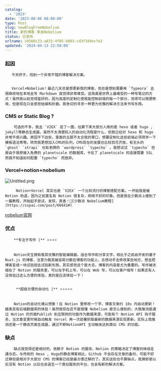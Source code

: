 ```yaml
---
catalog:
  - '2023'
date: '2023-08-06 08:00:00'
type: Post
slug: newBlogFromNobelium
title: 新的博客 来自Nobelium
status: 已发布
urlname: cb560c23-a833-4f05-b803-cd3f349ecfe2
updated: '2024-04-13 22:58:00'
---
```


### 起因


       今天终于，找到一个非常不错的博客解决方案。


       Vercel+Nobelium！最近几天总是想更新我的博客，但总是想到需要用 `Typeora` 去很麻烦地在本地去写 Markdown 就觉得非常难受。这简直是世界上最难受的一种写笔记的方式！虽然我以前觉得蛮好的，因为高度的定制化使我能控制前端的每一个部分，觉得可以随便修改，但是现在只会感觉枯燥和折磨。我急切的寻求一种更为优雅的解决方法来书写东西。


### CMS or Static Blog ?


        可选的不多，我去 `V2EX` 逛了一圈，估算下来大部分人用的是 hexo 或者 hugo , jekyll等静态生成器，虽然不太清楚别人的自动化流程是什么，但我已经对 hexo 和 hugo 非常不感兴趣。原因不下这些，里面的主题不太合我的胃口，想要定制化这些前端必须得学一下模板语法等等。转而我更想加入CMS的队列，CMS现在的发展也比较百花齐放，有无头的 `ghost` `strapi` 也有老牌的 `wordpress` `typecho` 。我想试试 `typecho` 但是由于我想接入免费的 planetscale 的数据库，卡在了 planetscale 的连接需要 SSL 而我不知道如何配置 `typecho` 而放弃。


### Vercel+notion+nobelium


![Untitled.png](https://prod-files-secure.s3.us-west-2.amazonaws.com/ed141b76-e4f4-4030-b3c9-9f8f9925cc4f/0ecc86b3-acdd-477f-ab59-852a7f533d4c/Untitled.png?X-Amz-Algorithm=AWS4-HMAC-SHA256&X-Amz-Content-Sha256=UNSIGNED-PAYLOAD&X-Amz-Credential=ASIAZI2LB4662JBARWLF%2F20250801%2Fus-west-2%2Fs3%2Faws4_request&X-Amz-Date=20250801T061659Z&X-Amz-Expires=3600&X-Amz-Security-Token=IQoJb3JpZ2luX2VjEL7%2F%2F%2F%2F%2F%2F%2F%2F%2F%2FwEaCXVzLXdlc3QtMiJGMEQCIBkyTJFD1aAE37kcQMLJeh7VHnnUjUk39SkVFVedh4cVAiBZasF7QAQA8Okc5wOHTxxcnzb5SidjiEFj30dSZEZmQyqIBAjm%2F%2F%2F%2F%2F%2F%2F%2F%2F%2F8BEAAaDDYzNzQyMzE4MzgwNSIMPmbQxtPqL5cYNJ0bKtwDCy1Da6bPZt8ZCzW9bVEQi5wRxNfIVVk4MrHInWRb6b%2BOwLvXY%2BEFXfycN4%2FrlMpD%2FPtE5QRYHljJZ0KsJVrLvcJ24TwqNTghPisr7%2B%2Fg3kuUfrShWZqdlwEzOl8CqOB15Pk%2B9S1eYlRn8gqGWOBkm8Vm6EmM8jc%2BiPMvShZPZVB%2BV%2FAaj16x2ybQB3TvKy92P7OjgF2CcbLUUsLwBf%2FR8X4iVoJQSRdvdx0ujcD77u7it%2FUbaPGfCZqktBwvSKYeX0mP4kcGsaor7cJvp%2BaH9TQgCVYoeF6pTvQkRNjt1%2Fh95maQYFAaXFFJxVgAYWACz38%2BGcQNmA1nmAzAcg%2BYis%2Bamv1yhxROaFJN2XEyW%2BSIavGMB62vkuNyrxuMSB0OYlp9wGfqomtfvx9UwDY%2BUccMs%2FN5Zqvq7TXNpbJ76sb5o2FbSfU6KDYm6Rn2vsrTgB8YliG18JB0W%2FApRB6BaoiO5D8MJrdcXA0dN2pJLtA4m0oUgOj%2BNT2tF5rdAmQZ5Mgnc4Mdr0xnXHT2Oe%2BSxg3nzz2%2F5GhumoMAm2rKYv3cL7QIuSjmYV90Wiy1lnal8MEErPHDVxQzGThtDcD4B%2Bn%2F4icio0m9V6ziyjmWSwqC2aChixrzqfsR7b0wnZyxxAY6pgEJtKuWZGBTJmgVbjasazz5dpYDa9Q7nhr2rAej8I1Zmbd%2FjoR7Vw6717SCPJ%2B7goqolUSf%2BL3nia8CLSrnXwN6Km4CDBbF5yByVNJ0unG84J97iCAk%2BVHPOh4WbcAeh8R5oi%2F65pIHwOk6s3Jfts6x0XoqxwNayFQoOjL7C2pSsOyNbs2hDWXlecUhTDeUDjmv3HNWlDreWP%2BxWKPyTwInqR83FN0m&X-Amz-Signature=9f9e1df385388d9b979ae7f19f1a930e5a8234b8597797789e4a746b560b58c9&X-Amz-SignedHeaders=host&x-amz-checksum-mode=ENABLED&x-id=GetObject)


         Notion+Vercel 其实也是 `V2EX` 一个比较流行的博客搭配方案。一开始我是被 Notion 劝退，因为之前莫名有 Notion 很复杂，网络不好的印象。但是我在少数派上搜到了一篇教程，开始起手尝试，发现，真香！🔗[少数派 Nobelium教程](https://sspai.com/post/66641#) 


[nobelium官网](https://nobelium.js.org/)


### 优点


        **专注于写作 |** ⭐⭐⭐⭐


        Notion天生拥有极其优雅的智能编辑器，适合写作和分享文字。相比于之前自开发的基于Nuxt.js 的博客，注意力极其被容易分散在博客的功能上，总想动手去修改某些地方，想去把博客变成一块试验田去试验新东西，其实感觉这个是大忌，博客的内容是尤为重要的。写作被浓缩在了 Notion 的服务里，可以在手机上写，可以在 Web 写，可以在客户端写！如果还有人没体验过这么方便的体验，真的是应该体验一下！


         **超级方便的自动化 |** ⭐⭐⭐⭐⭐


        Notion的自动化难以想象！在 Notion 里修改一个字，博客文章约 10s 内自动更新！媲美具有后端数据库的体验！虽然我现在还不是很懂 Nobelium 是怎么做到的，大致推测是通过 Notion 的页面Publish 到互联网的功能作为数据来源，可能有个 Notion API 钩子服务，当文章变更时候自动触发 Vercel 再一次部署抓取最新的数据来源实现更新。实际上我推测还是一个静态页面生成器，通过不断NotionAPI 主动触发达到类似 CMS 的功能。


### 缺点


        缺点我觉得还是相对的，依赖于 Notion 的服务，Notion 的策略决定了博客的继续走通与否。与传统的 Hexo , Hugo的静态博客相比，Github 不会存在文章的备份，可能不好迁移但是相对于大部分 CMS 的博客已经是最方便迁移的了。其实这些也不算缺点，我猜即使以后没有 Notion 以后也会诞生一个类似服务的平台，也会有新的解决方案。

